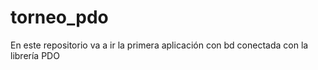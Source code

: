 # torneo_pdo
En este repositorio va a ir la primera aplicación con bd conectada con la librería PDO
